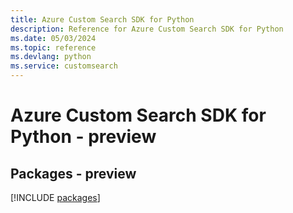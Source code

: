 ```yaml
---
title: Azure Custom Search SDK for Python
description: Reference for Azure Custom Search SDK for Python
ms.date: 05/03/2024
ms.topic: reference
ms.devlang: python
ms.service: customsearch
---
```

# Azure Custom Search SDK for Python - preview
## Packages - preview
[!INCLUDE [packages](custom-search-index.md)]